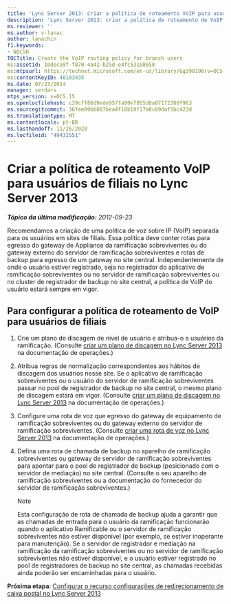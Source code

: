 ```yaml
---
title: 'Lync Server 2013: Criar a política de roteamento VoIP para usuários de filiais'
description: 'Lync Server 2013: criar a política de roteamento de VoIP para usuários de filiais.'
ms.reviewer: ''
ms.author: v-lanac
author: lanachin
f1.keywords:
- NOCSH
TOCTitle: Create the VoIP routing policy for branch users
ms:assetid: 10deca9f-f870-4a42-b25d-e4fc53108658
ms:mtpsurl: https://technet.microsoft.com/en-us/library/Gg398196(v=OCS.15)
ms:contentKeyID: 48183435
ms.date: 07/23/2014
manager: serdars
mtps_version: v=OCS.15
ms.openlocfilehash: c39cff86d9ede957fa99e7955d8a87172380f963
ms.sourcegitcommit: 36fee89bb887bea4f18b19f17a8c69daf5bc423d
ms.translationtype: MT
ms.contentlocale: pt-BR
ms.lasthandoff: 11/26/2020
ms.locfileid: "49431551"
---
```

# <a name="create-the-voip-routing-policy-for-branch-users-in-lync-server-2013"></a>Criar a política de roteamento VoIP para usuários de filiais no Lync Server 2013

<div data-xmlns="http://www.w3.org/1999/xhtml">

<div class="topic" data-xmlns="http://www.w3.org/1999/xhtml" data-msxsl="urn:schemas-microsoft-com:xslt" data-cs="https://msdn.microsoft.com/">

<div data-asp="https://msdn2.microsoft.com/asp">



</div>

<div id="mainSection">

<div id="mainBody">

<span> </span>

_**Tópico da última modificação:** 2012-09-23_

Recomendamos a criação de uma política de voz sobre IP (VoIP) separada para os usuários em sites de filiais. Essa política deve conter rotas para egresso do gateway de Appliance da ramificação sobreviventes ou do gateway externo do servidor de ramificação sobreviventes e rotas de backup para egresso de um gateway no site central. Independentemente de onde o usuário estiver registrado, seja no registrador do aplicativo de ramificação sobreviventes ou no servidor de ramificação sobreviventes ou no cluster de registrador de backup no site central, a política de VoIP do usuário estará sempre em vigor.

<div>

## <a name="to-configure-the-voip-routing-policy-for-branch-users"></a>Para configurar a política de roteamento de VoIP para usuários de filiais

1.  Crie um plano de discagem de nível de usuário e atribua-o a usuários da ramificação. (Consulte [criar um plano de discagem no Lync Server 2013](lync-server-2013-create-a-dial-plan.md) na documentação de operações.)

2.  Atribua regras de normalização correspondentes aos hábitos de discagem dos usuários nesse site. Se o aplicativo de ramificação sobreviventes ou o usuário do servidor de ramificação sobreviventes passar no pool de registrador de backup no site central, o mesmo plano de discagem estará em vigor. (Consulte [criar um plano de discagem no Lync Server 2013](lync-server-2013-create-a-dial-plan.md) na documentação de operações.)

3.  Configure uma rota de voz que egresso do gateway de equipamento de ramificação sobreviventes ou do gateway externo do servidor de ramificação sobreviventes. (Consulte [criar uma rota de voz no Lync Server 2013](lync-server-2013-create-a-voice-route.md) na documentação de operações.)

4.  Defina uma rota de chamada de backup no aparelho de ramificação sobreviventes ou gateway de servidor de ramificação sobreviventes para apontar para o pool de registrador de backup (posicionado com o servidor de mediação) no site central. (Consulte o seu aparelho de ramificação sobreviventes ou a documentação do fornecedor do servidor de ramificação sobreviventes.)
    
    <div>
    

    > [!NOTE]  
    > Esta configuração de rota de chamada de backup ajuda a garantir que as chamadas de entrada para o usuário da ramificação funcionarão quando o aplicativo Ramificable ou o servidor de ramificação sobreviventes não estiver disponível (por exemplo, se estiver inoperante para manutenção). Se o servidor de registrador e mediação na ramificação da ramificação sobreviventes ou no servidor de ramificação sobreviventes não estiver disponível, e o usuário estiver registrado no pool de registradores de backup no site central, as chamadas recebidas ainda poderão ser encaminhadas para o usuário.

    
    </div>

**Próxima etapa**: [Configurar o recurso configurações de redirecionamento de caixa postal no Lync Server 2013](lync-server-2013-configure-voice-mail-rerouting-settings.md)

</div>

</div>

<span> </span>

</div>

</div>

</div>

